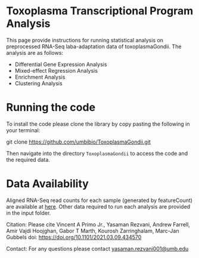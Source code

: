 # Toxoplasma Transcriptional Program Analysis

This page provide instructions for running statistical analysis on preprocessed RNA-Seq laba-adaptation data of toxoplasmaGondii. The analysis are as follows:

* Differential Gene Expression Analysis
* Mixed-effect Regression Analysis
* Enrichment Analysis
* Clustering Analysis

# Running the code

To install the code please clone the library by copy pasting the following in your terminal:

git clone https://github.com/umbibio/ToxoplasmaGondii.git

Then navigate into the directory ```ToxoplasmaGondii``` to access the code and the required data.
# Data Availability

Aligned RNA-Seq read counts for each sample (generated by featureCount) are available at [here](https://markov.math.umb.edu/rnaseq_counts_toxoplasma/rnaseq_counts_toxo.zip). Other data required to run each analysis are provided in the input folder. 

Citation: Please cite
Vincent A Primo Jr., Yasaman Rezvani, Andrew Farrell, Amir Vajdi Hoojghan, Gabor T Marth, Kourosh Zarringhalam, Marc-Jan Gubbels
doi: https://doi.org/10.1101/2021.03.09.434570

Contact: For any questions please contact yasaman.rezvani001@umb.edu

